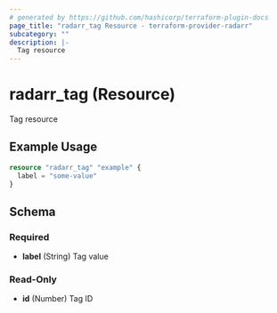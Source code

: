 ```yaml
---
# generated by https://github.com/hashicorp/terraform-plugin-docs
page_title: "radarr_tag Resource - terraform-provider-radarr"
subcategory: ""
description: |-
  Tag resource
---
```


# radarr_tag (Resource)

Tag resource

## Example Usage

```terraform
resource "radarr_tag" "example" {
  label = "some-value"
}
```

<!-- schema generated by tfplugindocs -->
## Schema

### Required

- **label** (String) Tag value

### Read-Only

- **id** (Number) Tag ID


